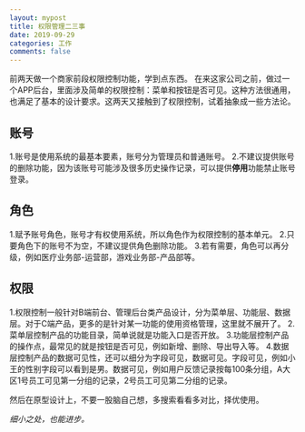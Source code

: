 ```yaml
---
layout: mypost
title: 权限管理二三事
date: 2019-09-29
categories: 工作
comments: false 
---
```


前两天做一个商家前段权限控制功能，学到点东西。
在来这家公司之前，做过一个APP后台，里面涉及简单的权限控制：菜单和按钮是否可见。这种方法很通用，也满足了基本的设计要求。这两天又接触到了权限控制，试着抽象成一些方法论。

## 账号
1.账号是使用系统的最基本要素，账号分为管理员和普通账号。
2.不建议提供账号的删除功能，因为该账号可能涉及很多历史操作记录，可以提供**停用**功能禁止账号登录。

## 角色
1.赋予账号角色，账号才有权使用系统，所以角色作为权限控制的基本单元。
2.只要角色下的账号不为空，不建议提供角色删除功能。
3.若有需要，角色可以再分级，例如医疗业务部-运营部，游戏业务部-产品部等。

## 权限
1.权限控制一般针对B端前台、管理后台类产品设计，分为菜单层、功能层、数据层。对于C端产品，更多的是针对某一功能的使用资格管理，这里就不展开了。
2.菜单层控制产品的功能目录，简单说就是功能入口是否开放。
3.功能层控制产品的操作点，最常见的就是按钮是否可见，例如新增、删除、导出导入等。
4.数据层控制产品的数据可见性，还可以细分为字段可见，数据可见。字段可见，例如小王的性别字段可以看到是男。数据可见，例如用户反馈记录按每100条分组，A大区1号员工可见第一分组的记录，2号员工可见第二分组的记录。

然后在原型设计上，不要一股脑自己想，多搜索看看多对比，择优使用。

_细小之处，也能进步。_
